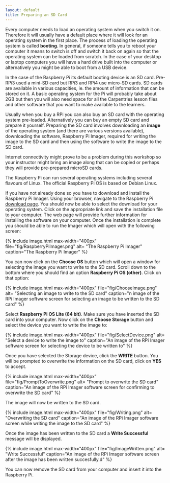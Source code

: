 ```yaml
---
layout: default
title: Preparing an SD Card
---
```


Every computer needs to load an operating system when you switch it on.
Therefore it will usually have a default place where it will look for an
operating system in the first place. The process of loading the operating system
is called **booting**. In general, if someone tells you to reboot your computer
it means to switch is off and switch it back on again so that the operating
system can be loaded from scratch. In the case of your desktop or laptop
computers you will have a hard drive built into the computer or alternatively
you might be able to boot from a USB device.

In the case of the Raspberry Pi its default booting device is an SD card.
Pre-RPi3 used a mini-SD card but RPi3 and RPi4 use micro-SD cards. SD cards are
available in various capacities, ie. the amount of information that can be
stored on it. A basic operating system for the Pi will probably take about 2GB
but then you will also need space for all the Carpentries lesson files and other
software that you want to make available to the learners.

Usually when you buy a RPi you can also buy an SD card with the operating system
pre-loaded. Alternatively you can buy an empty SD card and prepare it yourself.
Preparing the SD card involves downloading an **image** of the operating system
(and there are various versions available), downloading the software, Raspberry
Pi Imager, required for writing the image to the SD card and then using the
software to write the image to the SD card.

Internet connectivity might prove to be a problem during this workshop so your
instructor might bring an image along that can be copied or perhaps they will
provide pre-prepared microSD cards.


The Raspberry Pi can run several operating systems including several flavours
of Linux. The official Raspberry Pi OS is based on Debian Linux.

If you have not already done so you have to download and install the Raspberry
Pi Imager. Using your browser, navigate to the Raspberry Pi [download
page](https://www.raspberrypi.com/software/). You should now be able to select
the download for your operating system. Click on the appropriate link and save
the installation file to your computer. The web page will provide further
information for installing the software on your computer.
Once the installation is complete you should be able to run the Imager which
will open with the following screen:

{% include image.html max-width="400px" file="fig/RaspberryPiImager.png" alt=
"The Raspberry Pi Imager" caption="The Raspberry Pi Imager" %}

You can now click on the **Choose OS** button which will open a window for
selecting the image you want to write to the SD card. Scroll down to the bottom
where you should find an option **Raspberry Pi OS (other)**. Click on that option:

{% include image.html max-width="400px" file="fig/ChooseImage.png" alt=
"Selecting an image to write to the SD card" caption="n image
of the RPi Imager software screen for selecting an image to be written to the SD
card" %}

Select **Raspberry Pi OS Lite (64 bit)**. Make
sure you have inserted the SD card into your computer. Now click on the **Choose
Storage** button and select the device you want to write the image to: 

{% include image.html max-width="400px" file="fig/SelectDevice.png" alt=
"Select a device to write the image to" caption="An image of the
RPi Imager software screen for selecting the device to be written to" %}

Once you have selected the Storage device, click the **WRITE** button. You will
be prompted to overwrite the information on the SD card, click on **YES** to
accept.

{% include image.html max-width="400px" file="fig/PromptToOverwrite.png" alt=
"Prompt to overwrite the SD card" caption="An image of
the RPi Imager software screen for confirming to overwrite the SD card" %}

The image will now be written to the SD card.

{% include image.html max-width="400px" file="fig/Writing.png" alt=
"Overwriting the SD card" caption="An image of the RPi Imager
software screen while writing the image to the SD card" %}

Once the image has been written to the SD card a **Write Successful** message
will be displayed.

{% include image.html max-width="400px" file="fig/ImageWritten.png" alt=
"Write Successful" caption="An image of the RPi Imager
software screen after the image has been written succesfully.d" %}

You can now remove the SD card from your computer and insert it into the
Raspberry Pi.

